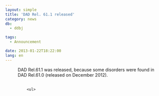```yaml
---
layout: simple
title: 'DAD Rel. 61.1 released'
category: news
db:
  - ddbj

tags:
  - Announcement

date: 2013-01-22T18:22:00
lang: en
---
```


<dl>
    <dd>DAD Rel.61.1 was released, because some disorders were found in DAD Rel.61.0 (released on December 2012).<br><br>

        <ul>

